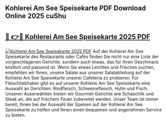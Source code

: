 ## Kohlerei Am See Speisekarte PDF Download Online 2025 cuShu

# <h2><a href="http://gceesce.nevu.top/?p=Kohlerei+Am+See+Speisekarte">🔗 👉🔴 Kohlerei Am See Speisekarte 2025 PDF</a></h2>

[![Kohlerei Am See Speisekarte 2025 PDF](https://i.imgur.com/dBaPXMq.png)](http://gceesce.nevu.top/?p=Kohlerei+Am+See+Speisekarte)
Auf der Kohlerei Am See Speisekarte des Restaurants oder Cafés finden Sie nicht nur eine Liste der vorgeschlagenen Gerichte, sondern auch etwas, das für Ihren Geschmack köstlich und passend ist. Wenn Sie etwas Leichtes und Frisches suchen, empfehlen wir Ihnen, unsere Salate aus unserer Salatabteilung auf der Kohlerei Am See Speisekarte unserer Cafeteria zu probieren. Für Fleischliebhaber gibt es auf unserer Kohlerei Am See Speisekarte eine Auswahl an Gerichten: Rindfleisch, Schweinefleisch, Huhn und Fisch. Unseren Auserwählten bieten wir Gourmet-Gerichte wie Schaschlik und Steak an, die auf frischem Feuer zubereitet werden. Unser Team ist immer bereit, Ihnen bei der Auswahl der Speisen auf der Kohlerei Am See Speisekarte zu helfen und Ihnen einen bequemen und angenehmen Service zu bieten.
